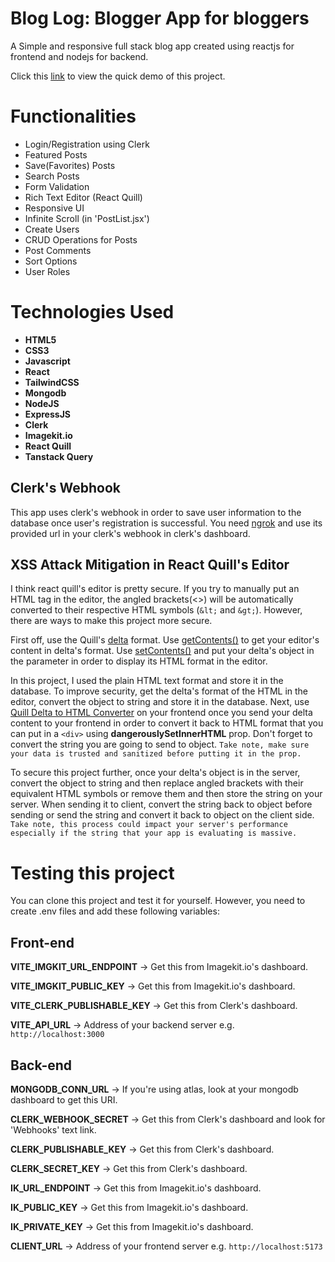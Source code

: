 # Blog Log: Blogger App for bloggers
A Simple and responsive full stack blog app created using reactjs for frontend and nodejs for backend.

Click this [link](https://youtu.be/v7SdfdaXJYw) to view the quick demo of this project.

# Functionalities
* Login/Registration using Clerk
* Featured Posts
* Save(Favorites) Posts
* Search Posts
* Form Validation
* Rich Text Editor (React Quill)
* Responsive UI
* Infinite Scroll (in 'PostList.jsx')
* Create Users
* CRUD Operations for Posts
* Post Comments
* Sort Options
* User Roles

# Technologies Used
* **HTML5**
* **CSS3**
* **Javascript**
* **React**
* **TailwindCSS**
* **Mongodb**
* **NodeJS**
* **ExpressJS**
* **Clerk**
* **Imagekit.io**
* **React Quill**
* **Tanstack Query**

## Clerk's Webhook
This app uses clerk's webhook in order to save user information to the database
once user's registration is successful. You need [ngrok](https://ngrok.com/) and use its provided
url in your clerk's webhook in clerk's dashboard.

## XSS Attack Mitigation in React Quill's Editor
I think react quill's editor is pretty secure. If you try to manually put an HTML tag in 
the editor, the angled brackets(<>) will be automatically converted to their respective 
HTML symbols (`&lt;` and `&gt;`). However, there are ways to make this project more secure.

First off, use the Quill's [delta](https://quilljs.com/docs/delta) format. Use 
[getContents()](https://quilljs.com/docs/api#getcontents) to get your editor's content in 
delta's format. Use [setContents()](https://quilljs.com/docs/api#setcontents) and put 
your delta's object in the parameter in order to display its HTML format in the editor.

In this project, I used the plain HTML text format and store it in the database. To improve
security, get the delta's format of the HTML in the editor, convert the object to string and store it in the database. Next, use [Quill Delta to HTML Converter](https://www.npmjs.com/package/quill-delta-to-html) 
on your frontend once you send your delta content to your frontend in order to convert it
back to HTML format that you can put in a `<div>` using **dangerouslySetInnerHTML** prop. Don't forget to convert the string you are going to send to object. `Take note, make sure your data is trusted and sanitized before putting it in the prop.`

To secure this project further, once your delta's object is in the server, convert the
object to string and then replace angled brackets with their equivalent HTML symbols or remove 
them and then store the string on your server. When sending it to client, convert the string
back to object before sending or send the string and convert it back to object on the 
client side. `Take note, this process could impact your server's performance especially if the string that your app is evaluating is massive.`

# Testing this project
You can clone this project and test it for yourself. However, you need to create .env files
and add these following variables:

## Front-end  
**VITE_IMGKIT_URL_ENDPOINT** -> Get this from Imagekit.io's dashboard.  

**VITE_IMGKIT_PUBLIC_KEY** -> Get this from Imagekit.io's dashboard.

**VITE_CLERK_PUBLISHABLE_KEY** -> Get this from Clerk's dashboard.

**VITE_API_URL** -> Address of your backend server e.g. `http://localhost:3000`


## Back-end  
**MONGODB_CONN_URL** -> If you're using atlas, look at your mongodb dashboard to get this URI.  

**CLERK_WEBHOOK_SECRET** -> Get this from Clerk's dashboard and look for 'Webhooks' text link.

**CLERK_PUBLISHABLE_KEY** -> Get this from Clerk's dashboard.   

**CLERK_SECRET_KEY** -> Get this from Clerk's dashboard.

**IK_URL_ENDPOINT** -> Get this from Imagekit.io's dashboard.

**IK_PUBLIC_KEY** -> Get this from Imagekit.io's dashboard.

**IK_PRIVATE_KEY** -> Get this from Imagekit.io's dashboard.

**CLIENT_URL** -> Address of your frontend server e.g. `http://localhost:5173`
